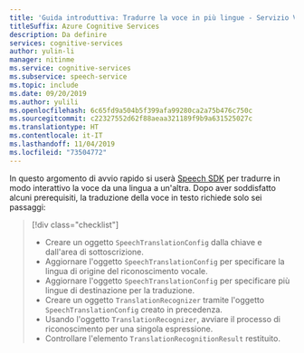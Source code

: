```yaml
---
title: 'Guida introduttiva: Tradurre la voce in più lingue - Servizio Voce'
titleSuffix: Azure Cognitive Services
description: Da definire
services: cognitive-services
author: yulin-li
manager: nitinme
ms.service: cognitive-services
ms.subservice: speech-service
ms.topic: include
ms.date: 09/20/2019
ms.author: yulili
ms.openlocfilehash: 6c65fd9a504b5f399afa99280ca2a75b476c750c
ms.sourcegitcommit: c22327552d62f88aeaa321189f9b9a631525027c
ms.translationtype: HT
ms.contentlocale: it-IT
ms.lasthandoff: 11/04/2019
ms.locfileid: "73504772"
---
```

In questo argomento di avvio rapido si userà [Speech SDK](~/articles/cognitive-services/speech-service/speech-sdk.md) per tradurre in modo interattivo la voce da una lingua a un'altra. Dopo aver soddisfatto alcuni prerequisiti, la traduzione della voce in testo richiede solo sei passaggi:
> [!div class="checklist"]
> * Creare un oggetto ````SpeechTranslationConfig```` dalla chiave e dall'area di sottoscrizione.
> * Aggiornare l'oggetto ````SpeechTranslationConfig```` per specificare la lingua di origine del riconoscimento vocale.
> * Aggiornare l'oggetto ````SpeechTranslationConfig```` per specificare più lingue di destinazione per la traduzione.
> * Creare un oggetto ````TranslationRecognizer```` tramite l'oggetto ````SpeechTranslationConfig```` creato in precedenza.
> * Usando l'oggetto ````TranslationRecognizer````, avviare il processo di riconoscimento per una singola espressione.
> * Controllare l'elemento ````TranslationRecognitionResult```` restituito.
